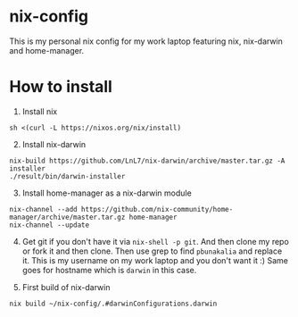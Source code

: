 # nix-config

This is my personal nix config for my work laptop featuring nix, nix-darwin and home-manager.

# How to install

1. Install nix

```
sh <(curl -L https://nixos.org/nix/install)
```

2. Install nix-darwin

```
nix-build https://github.com/LnL7/nix-darwin/archive/master.tar.gz -A installer
./result/bin/darwin-installer
```

3. Install home-manager as a nix-darwin module

```
nix-channel --add https://github.com/nix-community/home-manager/archive/master.tar.gz home-manager
nix-channel --update
```

4. Get git if you don't have it via `nix-shell -p git`. And then clone my repo or fork it and then clone.
Then use grep to find `pbunakalia` and replace it. This is my username on my work laptop and you don't want it :)
Same goes for hostname which is `darwin` in this case.

5. First build of nix-darwin

```
nix build ~/nix-config/.#darwinConfigurations.darwin
```
